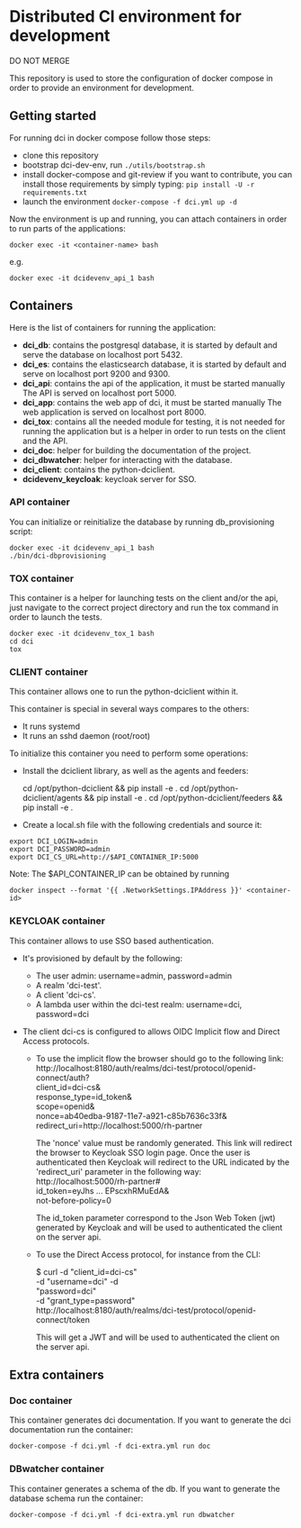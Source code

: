 # Distributed CI environment for development

DO NOT MERGE

This repository is used to store the configuration of docker
compose in order to provide an environment for development.

## Getting started

For running dci in docker compose follow those steps:

 * clone this repository
 * bootstrap dci-dev-env, run `./utils/bootstrap.sh`
 * install docker-compose and git-review if you want to contribute,
   you can install those requirements by simply typing:
   `pip install -U -r requirements.txt`
 * launch the environment `docker-compose -f dci.yml up -d`

Now the environment is up and running, you can attach containers in order to
run parts of the applications:

    docker exec -it <container-name> bash

e.g.

    docker exec -it dcidevenv_api_1 bash

## Containers

Here is the list of containers for running the application:

 * **dci_db**: contains the postgresql database, it is started by default and
   serve the database on localhost port 5432.
 * **dci_es**: contains the elasticsearch database, it is started by default and
   serve on localhost port 9200 and 9300.
 * **dci_api**: contains the api of the application, it must be started manually
   The API is served on localhost port 5000.
 * **dci_app**: contains the web app of dci, it must be started manually
   The web application is served on localhost port 8000.
 * **dci_tox**: contains all the needed module for testing, it is not needed
   for running the application but is a helper in order to run tests
   on the client and the API.
 * **dci_doc**: helper for building the documentation of the project.
 * **dci_dbwatcher**: helper for interacting with the database.
 * **dci_client**: contains the python-dciclient.
 * **dcidevenv_keycloak**: keycloak server for SSO.


### API container

You can initialize or reinitialize the database by running db_provisioning script:

    docker exec -it dcidevenv_api_1 bash
    ./bin/dci-dbprovisioning

### TOX container

This container is a helper for launching tests on the client and/or the api,
just navigate to the correct project directory and run the tox command in order to launch the tests.

    docker exec -it dcidevenv_tox_1 bash
    cd dci
    tox

### CLIENT container

This container allows one to run the python-dciclient within it.

This container is special in several ways compares to the others:

 * It runs systemd
 * It runs an sshd daemon (root/root)

To initialize this container you need to perform some operations:

 * Install the dciclient library, as well as the agents and feeders:

    cd /opt/python-dciclient && pip install -e .
    cd /opt/python-dciclient/agents && pip install -e .
    cd /opt/python-dciclient/feeders && pip install -e .


 * Create a local.sh file with the following credentials and source it:

```shell
export DCI_LOGIN=admin
export DCI_PASSWORD=admin
export DCI_CS_URL=http://$API_CONTAINER_IP:5000
```

Note: The $API_CONTAINER_IP can be obtained by running

    docker inspect --format '{{ .NetworkSettings.IPAddress }}' <container-id>

### KEYCLOAK container

This container allows to use SSO based authentication.

* It's provisioned by default by the following:

    - The user admin: username=admin, password=admin
    - A realm 'dci-test'.
    - A client 'dci-cs'.
    - A lambda user within the dci-test realm: username=dci, password=dci

* The client dci-cs is configured to allows OIDC Implicit flow and Direct Access protocols.

    - To use the implicit flow the browser should go to the following link:
      http://localhost:8180/auth/realms/dci-test/protocol/openid-connect/auth?\
      client_id=dci-cs&\
      response_type=id_token&\
      scope=openid&\
      nonce=ab40edba-9187-11e7-a921-c85b7636c33f&\
      redirect_uri=http://localhost:5000/rh-partner

      The 'nonce' value must be randomly generated. This link will redirect the browser to
      Keycloak SSO login page. Once the user is authenticated then Keycloak will redirect
      to the URL indicated by the 'redirect_uri' parameter in the following way:
      http://localhost:5000/rh-partner#\
      id_token=eyJhs ... EPscxhRMuEdA&\
      not-before-policy=0

      The id_token parameter correspond to the Json Web Token (jwt) generated by Keycloak
      and will be used to authenticated the client on the server api.

    - To use the Direct Access protocol, for instance from the CLI:

      $ curl -d "client_id=dci-cs"\
      -d "username=dci" -d\
      "password=dci"\
      -d "grant_type=password"\
      http://localhost:8180/auth/realms/dci-test/protocol/openid-connect/token

      This will get a JWT and will be used to authenticated the client on the server api.

## Extra containers

### Doc container

This container generates dci documentation.
If you want to generate the dci documentation run the container:

    docker-compose -f dci.yml -f dci-extra.yml run doc

### DBwatcher container

This container generates a schema of the db.
If you want to generate the database schema run the container:

    docker-compose -f dci.yml -f dci-extra.yml run dbwatcher
